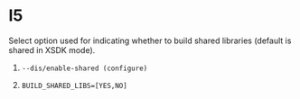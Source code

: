 # I5

Select option used for indicating whether to build shared libraries (default is 
shared in XSDK mode).

1. `--dis/enable-shared (configure)` 

2. `BUILD_SHARED_LIBS=[YES,NO]` 

